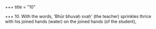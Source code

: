 +++
title = "10"

+++
10. With the words, 'Bhūr bhuvaḥ svaḥ' (the teacher) sprinkles thrice with his joined hands (water) on the joined hands (of the student),
